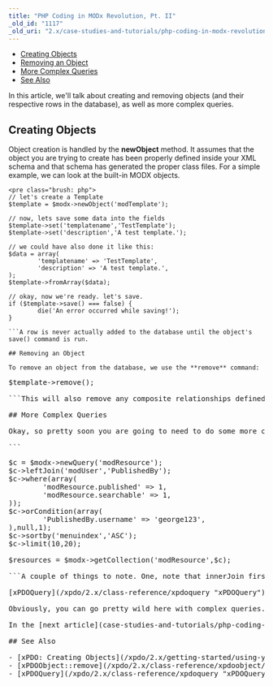 ```yaml
---
title: "PHP Coding in MODx Revolution, Pt. II"
_old_id: "1117"
_old_uri: "2.x/case-studies-and-tutorials/php-coding-in-modx-revolution,-pt.-i/php-coding-in-modx-revolution,-pt.-ii"
---
```


- [Creating Objects](#PHPCodinginMODxRevolution%2CPt.II-CreatingObjects)
- [Removing an Object](#PHPCodinginMODxRevolution%2CPt.II-RemovinganObject)
- [More Complex Queries](#PHPCodinginMODxRevolution%2CPt.II-MoreComplexQueries)
- [See Also](#PHPCodinginMODxRevolution%2CPt.II-SeeAlso)



In this article, we'll talk about creating and removing objects (and their respective rows in the database), as well as more complex queries.

## Creating Objects

Object creation is handled by the **newObject** method. It assumes that the object you are trying to create has been properly defined inside your XML schema and that schema has generated the proper class files. For a simple example, we can look at the built-in MODX objects.

```
<pre class="brush: php">
// let's create a Template
$template = $modx->newObject('modTemplate');

// now, lets save some data into the fields
$template->set('templatename','TestTemplate');
$template->set('description','A test template.');

// we could have also done it like this:
$data = array(
        'templatename' => 'TestTemplate',
        'description' => 'A test template.',
);
$template->fromArray($data);

// okay, now we're ready. let's save.
if ($template->save() === false) {
        die('An error occurred while saving!');
}

```A row is never actually added to the database until the object's save() command is run.

## Removing an Object

To remove an object from the database, we use the **remove** command:

```
<pre class="brush: php">
$template->remove();

```This will also remove any composite relationships defined in the object's schema. In the previous example with modTemplates, these are the modTemplateVarTemplate objects, which map Templates to TVs. Those will cascade and be removed.

## More Complex Queries

Okay, so pretty soon you are going to need to do some more complex queries than we've dealt with. That's where the xPDOQuery object comes in. This allows you to build abstract query objects that emulate more advanced SQL commands. So, lets try to grab the third 10 resources (so 21-30), ordered by menuindex, that are either 1) published and searchable, or 2) created by the user with username 'george123'.

```
<pre class="brush: php">
$c = $modx->newQuery('modResource');
$c->leftJoin('modUser','PublishedBy');
$c->where(array(
        'modResource.published' => 1,
        'modResource.searchable' => 1,
));
$c->orCondition(array(
        'PublishedBy.username' => 'george123',
),null,1);
$c->sortby('menuindex','ASC');
$c->limit(10,20);

$resources = $modx->getCollection('modResource',$c);

```A couple of things to note. One, note that innerJoin first passes the class name, then the alias. And in orCondition, the 3rd parameter is the group number, which effectively groups the conditions into proper parenthesis (the first 2 in the first parenthetical group, the 3rd in another).

[xPDOQuery](/xpdo/2.x/class-reference/xpdoquery "xPDOQuery") supports the the methods: join, [rightJoin](/xpdo/2.x/class-reference/xpdoquery/xpdoquery.rightjoin "xPDOQuery.rightJoin"), [leftJoin](/xpdo/2.x/class-reference/xpdoquery/xpdoquery.leftjoin "xPDOQuery.leftJoin"), [innerJoin](/xpdo/2.x/class-reference/xpdoquery/xpdoquery.innerjoin "xPDOQuery.innerJoin"), [andCondition](/xpdo/2.x/class-reference/xpdoquery/xpdoquery.andcondition "xPDOQuery.andCondition"), [orCondition](/xpdo/2.x/class-reference/xpdoquery/xpdoquery.orcondition "xPDOQuery.orCondition"), [sortby](/xpdo/2.x/class-reference/xpdoquery/xpdoquery.sortby "xPDOQuery.sortby"), [groupby](/xpdo/2.x/class-reference/xpdoquery/xpdoquery.groupby "xPDOQuery.groupby"), [limit](/xpdo/2.x/class-reference/xpdoquery/xpdoquery.limit "xPDOQuery.limit"), bindGraph, bindGraphNode, and [select](/xpdo/2.x/class-reference/xpdoquery/xpdoquery.select "xPDOQuery.select").

Obviously, you can go pretty wild here with complex queries. The nice thing about xPDO in MODx is that there's really a ton of different ways to do most things - you could also have used [$modx->getCollectionGraph](/xpdo/2.x/getting-started/using-your-xpdo-model/retrieving-objects/getcollectiongraph "getCollectionGraph") for this as well.

In the [next article](case-studies-and-tutorials/php-coding-in-modx-revolution,-pt.-i/php-coding-in-modx-revolution,-pt.-iii "PHP Coding in MODx Revolution, Pt. III"), we'll talk about how this is used in the context of MODx processors with JSON.

## See Also

- [xPDO: Creating Objects](/xpdo/2.x/getting-started/using-your-xpdo-model/creating-objects "Creating Objects")
- [xPDOObject::remove](/xpdo/2.x/class-reference/xpdoobject/persistence-methods/remove "remove")
- [xPDOQuery](/xpdo/2.x/class-reference/xpdoquery "xPDOQuery")
